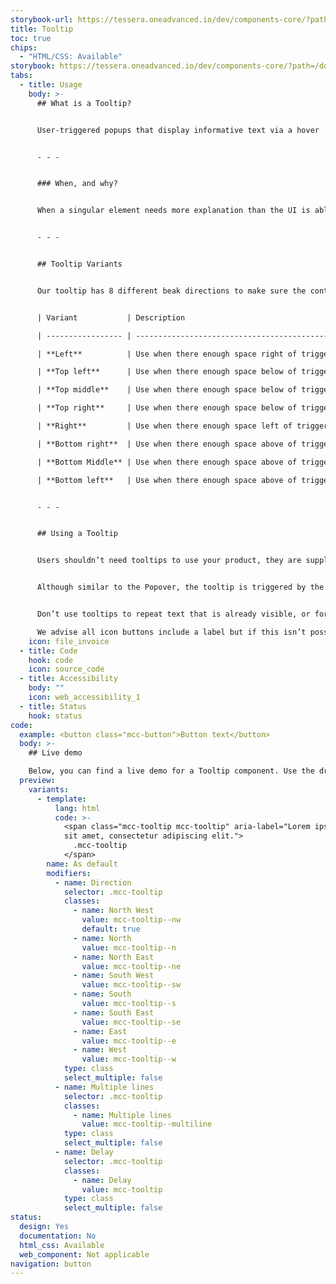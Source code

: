 ```yaml
---
storybook-url: https://tessera.oneadvanced.io/dev/components-core/?path=/docs/html-button--as-default
title: Tooltip
toc: true
chips:
  - "HTML/CSS: Available"
storybook: https://tessera.oneadvanced.io/dev/components-core/?path=/docs/html-tooltip--with-direction
tabs:
  - title: Usage
    body: >-
      ## What is a Tooltip?


      User-triggered popups that display informative text via a hover


      - - -


      ### When, and why?


      When a singular element needs more explanation than the UI is able to provide, tooltips supplement the UI and ensure the element usage is clear


      - - -


      ## Tooltip Variants


      Our tooltip has 8 different beak directions to make sure the content is always clearly connected to its trigger and the content fully visible.


      | Variant           | Description                                                                               | Example                                                                                                            |

      | ----------------- | ----------------------------------------------------------------------------------------- | ------------------------------------------------------------------------------------------------------------------ |

      | **Left**          | Use when there enough space right of trigger for the content is fully visible on the page | <button class="mcc-button mcc-button--primary" disabled> <span class="mcc-button__label">Disabled</span> </button> |

      | **Top left**      | Use when there enough space below of trigger for the content is fully visible on the page | <button class="mcc-button mcc-button--primary" disabled> <span class="mcc-button__label">Disabled</span> </button> |

      | **Top middle**    | Use when there enough space below of trigger for the content is fully visible on the page | <button class="mcc-button mcc-button--primary" disabled> <span class="mcc-button__label">Disabled</span> </button> |

      | **Top right**     | Use when there enough space below of trigger for the content is fully visible on the page | <button class="mcc-button mcc-button--primary" disabled> <span class="mcc-button__label">Disabled</span> </button> |

      | **Right**         | Use when there enough space left of trigger for the content is fully visible on the page  | <button class="mcc-button mcc-button--primary" disabled> <span class="mcc-button__label">Disabled</span> </button> |

      | **Bottom right**  | Use when there enough space above of trigger for the content is fully visible on the page | <button class="mcc-button mcc-button--primary" disabled> <span class="mcc-button__label">Disabled</span> </button> |

      | **Bottom Middle** | Use when there enough space above of trigger for the content is fully visible on the page | <button class="mcc-button mcc-button--primary" disabled> <span class="mcc-button__label">Disabled</span> </button> |

      | **Bottom left**   | Use when there enough space above of trigger for the content is fully visible on the page | <button class="mcc-button mcc-button--primary" disabled> <span class="mcc-button__label">Disabled</span> </button> |


      - - -


      ## Using a Tooltip


      Users shouldn’t need tooltips to use your product, they are supplementary messages that are triggered by the user hovering over elements such as images, icons, buttons or hyperlinks. 


      Although similar to the Popover, the tooltip is triggered by the user hovering over an element not clicking. Also, a popover can hold more contextual information than a tooltip. See Popover for more information.


      Don’t use tooltips to repeat text that is already visible, or for critical information the user needs to complete a task. For example requirements on a password field is critical information we wouldn’t put in a tooltip, it will only be available when the user is interacting with the trigger element, this will result in the user trying to remember the information whilst completing the task. 

      We advise all icon buttons include a label but if this isn’t possible tooltips can help distinguish actions between unlabelled icons.
    icon: file_invoice
  - title: Code
    hook: code
    icon: source_code
  - title: Accessibility
    body: ""
    icon: web_accessibility_1
  - title: Status
    hook: status
code:
  example: <button class="mcc-button">Button text</button>
  body: >-
    ## Live demo

    Below, you can find a live demo for a Tooltip component. Use the drop-down menus and radio buttons to view the different Tooltip Types and Variants.
  preview:
    variants:
      - template:
          lang: html
          code: >-
            <span class="mcc-tooltip mcc-tooltip" aria-label="Lorem ipsum dolor
            sit amet, consectetur adipiscing elit.">
              .mcc-tooltip
            </span>
        name: As default
        modifiers:
          - name: Direction
            selector: .mcc-tooltip
            classes:
              - name: North West
                value: mcc-tooltip--nw
                default: true
              - name: North
                value: mcc-tooltip--n
              - name: North East
                value: mcc-tooltip--ne
              - name: South West
                value: mcc-tooltip--sw
              - name: South
                value: mcc-tooltip--s
              - name: South East
                value: mcc-tooltip--se
              - name: East
                value: mcc-tooltip--e
              - name: West
                value: mcc-tooltip--w
            type: class
            select_multiple: false
          - name: Multiple lines
            selector: .mcc-tooltip
            classes:
              - name: Multiple lines
                value: mcc-tooltip--multiline
            type: class
            select_multiple: false
          - name: Delay
            selector: .mcc-tooltip
            classes:
              - name: Delay
                value: mcc-tooltip
            type: class
            select_multiple: false
status:
  design: Yes
  documentation: No
  html_css: Available
  web_component: Not applicable
navigation: button
---
```

